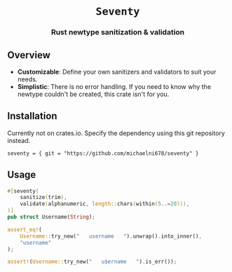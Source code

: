 <h1 align=center><code>Seventy</code></h1>
<h3 align=center>Rust newtype sanitization & validation</h3>

## Overview

- **Customizable**: Define your own sanitizers and validators to suit your needs.
- **Simplistic**: There is no error handling. If you need to know why the newtype couldn't be created, this crate isn't for you.

## Installation

Currently not on crates.io. Specify the dependency using this git repository instead.
```
seventy = { git = "https://github.com/michaelni678/seventy" }
```

## Usage

```rust
#[seventy(
    sanitize(trim),
    validate(alphanumeric, length::chars(within(5..=20))),
)]
pub struct Username(String);

assert_eq!(
    Username::try_new("   username   ").unwrap().into_inner(),
    "username"
);

assert!(Username::try_new("   u$ername   ").is_err());
```